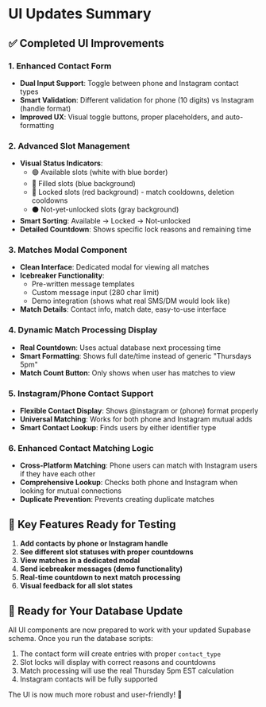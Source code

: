 # UI Updates Summary

## ✅ Completed UI Improvements

### 1. **Enhanced Contact Form**
- **Dual Input Support**: Toggle between phone and Instagram contact types
- **Smart Validation**: Different validation for phone (10 digits) vs Instagram (handle format)
- **Improved UX**: Visual toggle buttons, proper placeholders, and auto-formatting

### 2. **Advanced Slot Management**
- **Visual Status Indicators**: 
  - 🟢 Available slots (white with blue border)
  - 🔵 Filled slots (blue background)
  - 🔴 Locked slots (red background) - match cooldowns, deletion cooldowns
  - ⚫ Not-yet-unlocked slots (gray background)
- **Smart Sorting**: Available → Locked → Not-unlocked
- **Detailed Countdown**: Shows specific lock reasons and remaining time

### 3. **Matches Modal Component** 
- **Clean Interface**: Dedicated modal for viewing all matches
- **Icebreaker Functionality**: 
  - Pre-written message templates
  - Custom message input (280 char limit)
  - Demo integration (shows what real SMS/DM would look like)
- **Match Details**: Contact info, match date, easy-to-use interface

### 4. **Dynamic Match Processing Display**
- **Real Countdown**: Uses actual database next processing time
- **Smart Formatting**: Shows full date/time instead of generic "Thursdays 5pm"
- **Match Count Button**: Only shows when user has matches to view

### 5. **Instagram/Phone Contact Support**
- **Flexible Contact Display**: Shows @instagram or (phone) format properly
- **Universal Matching**: Works for both phone and Instagram mutual adds
- **Smart Contact Lookup**: Finds users by either identifier type

### 6. **Enhanced Contact Matching Logic**
- **Cross-Platform Matching**: Phone users can match with Instagram users if they have each other
- **Comprehensive Lookup**: Checks both phone and Instagram when looking for mutual connections
- **Duplicate Prevention**: Prevents creating duplicate matches

## 🎯 Key Features Ready for Testing

1. **Add contacts by phone or Instagram handle**
2. **See different slot statuses with proper countdowns**
3. **View matches in a dedicated modal**
4. **Send icebreaker messages (demo functionality)**
5. **Real-time countdown to next match processing**
6. **Visual feedback for all slot states**

## 🔧 Ready for Your Database Update

All UI components are now prepared to work with your updated Supabase schema. Once you run the database scripts:

1. The contact form will create entries with proper `contact_type`
2. Slot locks will display with correct reasons and countdowns  
3. Match processing will use the real Thursday 5pm EST calculation
4. Instagram contacts will be fully supported

The UI is now much more robust and user-friendly! 🚀
